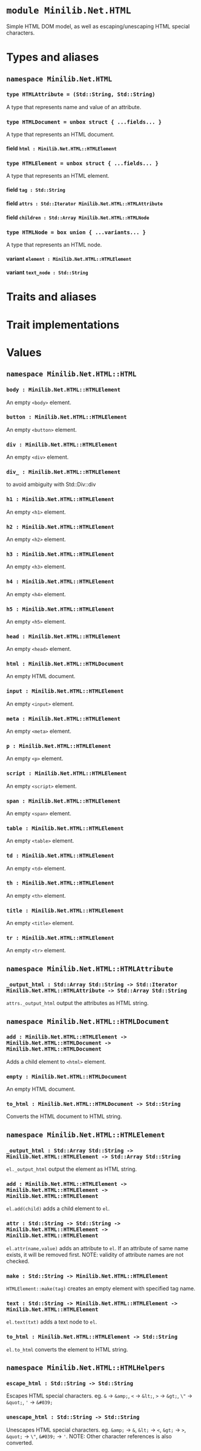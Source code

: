 # `module Minilib.Net.HTML`

Simple HTML DOM model, as well as escaping/unescaping HTML special characters.

# Types and aliases

## `namespace Minilib.Net.HTML`

### `type HTMLAttribute = (Std::String, Std::String)`

A type that represents name and value of an attribute.

### `type HTMLDocument = unbox struct { ...fields... }`

A type that represents an HTML document.

#### field `html : Minilib.Net.HTML::HTMLElement`

### `type HTMLElement = unbox struct { ...fields... }`

A type that represents an HTML element.

#### field `tag : Std::String`

#### field `attrs : Std::Iterator Minilib.Net.HTML::HTMLAttribute`

#### field `children : Std::Array Minilib.Net.HTML::HTMLNode`

### `type HTMLNode = box union { ...variants... }`

A type that represents an HTML node.

#### variant `element : Minilib.Net.HTML::HTMLElement`

#### variant `text_node : Std::String`

# Traits and aliases

# Trait implementations

# Values

## `namespace Minilib.Net.HTML::HTML`

### `body : Minilib.Net.HTML::HTMLElement`

An empty `<body>` element.

### `button : Minilib.Net.HTML::HTMLElement`

An empty `<button>` element.

### `div : Minilib.Net.HTML::HTMLElement`

An empty `<div>` element.

### `div_ : Minilib.Net.HTML::HTMLElement`

to avoid ambiguity with Std::Div::div

### `h1 : Minilib.Net.HTML::HTMLElement`

An empty `<h1>` element.

### `h2 : Minilib.Net.HTML::HTMLElement`

An empty `<h2>` element.

### `h3 : Minilib.Net.HTML::HTMLElement`

An empty `<h3>` element.

### `h4 : Minilib.Net.HTML::HTMLElement`

An empty `<h4>` element.

### `h5 : Minilib.Net.HTML::HTMLElement`

An empty `<h5>` element.

### `head : Minilib.Net.HTML::HTMLElement`

An empty `<head>` element.

### `html : Minilib.Net.HTML::HTMLDocument`

An empty HTML document.

### `input : Minilib.Net.HTML::HTMLElement`

An empty `<input>` element.

### `meta : Minilib.Net.HTML::HTMLElement`

An empty `<meta>` element.

### `p : Minilib.Net.HTML::HTMLElement`

An empty `<p>` element.

### `script : Minilib.Net.HTML::HTMLElement`

An empty `<script>` element.

### `span : Minilib.Net.HTML::HTMLElement`

An empty `<span>` element.

### `table : Minilib.Net.HTML::HTMLElement`

An empty `<table>` element.

### `td : Minilib.Net.HTML::HTMLElement`

An empty `<td>` element.

### `th : Minilib.Net.HTML::HTMLElement`

An empty `<th>` element.

### `title : Minilib.Net.HTML::HTMLElement`

An empty `<title>` element.

### `tr : Minilib.Net.HTML::HTMLElement`

An empty `<tr>` element.

## `namespace Minilib.Net.HTML::HTMLAttribute`

### `_output_html : Std::Array Std::String -> Std::Iterator Minilib.Net.HTML::HTMLAttribute -> Std::Array Std::String`

`attrs._output_html` output the attributes as HTML string.

## `namespace Minilib.Net.HTML::HTMLDocument`

### `add : Minilib.Net.HTML::HTMLElement -> Minilib.Net.HTML::HTMLDocument -> Minilib.Net.HTML::HTMLDocument`

Adds a child element to `<html>` element.

### `empty : Minilib.Net.HTML::HTMLDocument`

An empty HTML document.

### `to_html : Minilib.Net.HTML::HTMLDocument -> Std::String`

Converts the HTML document to HTML string.

## `namespace Minilib.Net.HTML::HTMLElement`

### `_output_html : Std::Array Std::String -> Minilib.Net.HTML::HTMLElement -> Std::Array Std::String`

`el._output_html` output the element as HTML string.

### `add : Minilib.Net.HTML::HTMLElement -> Minilib.Net.HTML::HTMLElement -> Minilib.Net.HTML::HTMLElement`

`el.add(child)` adds a child element to `el`.

### `attr : Std::String -> Std::String -> Minilib.Net.HTML::HTMLElement -> Minilib.Net.HTML::HTMLElement`

`el.attr(name,value)` adds an attribute to `el`.
If an attribute of same name exists, it will be removed first.
NOTE: validity of attribute names are not checked.

### `make : Std::String -> Minilib.Net.HTML::HTMLElement`

`HTMLElement::make(tag)` creates an empty element with specified tag name.

### `text : Std::String -> Minilib.Net.HTML::HTMLElement -> Minilib.Net.HTML::HTMLElement`

`el.text(txt)` adds a text node to `el`.

### `to_html : Minilib.Net.HTML::HTMLElement -> Std::String`

`el.to_html` converts the element to HTML string.

## `namespace Minilib.Net.HTML::HTMLHelpers`

### `escape_html : Std::String -> Std::String`

Escapes HTML special characters.
eg. `&` -> `&amp;`, `<` -> `&lt;`, `>` -> `&gt;`, `\"` -> `&quot;`, `'` -> `&#039;`

### `unescape_html : Std::String -> Std::String`

Unescapes HTML special characters.
eg. `&amp;` -> `&`, `&lt;` -> `<`, `&gt;` -> `>`, `&quot;` -> `\"`, `&#039;` -> `'`.
NOTE: Other character references is also converted.